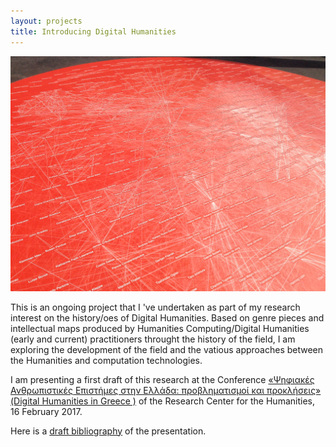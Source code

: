 ```yaml
---
layout: projects
title: Introducing Digital Humanities
---
```

<a href=""><img src="../images/IntroDH.jpg" width="800"/></a>

This is an ongoing project that I 've undertaken as part of my research interest on the history/oes of Digital Humanities.
Based on genre pieces and intellectual maps produced by Humanities Computing/Digital Humanities (early and current) practitioners throught the history of the field, I am exploring the development of the field and the vatious approaches between the Humanities and computation technologies.

I am presenting a first draft of this research at the Conference <a href="https://www.rchumanities.gr/psifiakes-anthropistikes-epistimes-s/">«Ψηφιακές Ανθρωπιστικές Επιστήμες στην Ελλάδα: προβληματισμοί και προκλήσεις» (Digital Humanities in Greece )</a> of the Research Center for the Humanities, 16 February 2017.

 Here is a <a href="../images/Bibliography_RCH_DH.pdf"> draft bibliography</a> of the presentation. 
